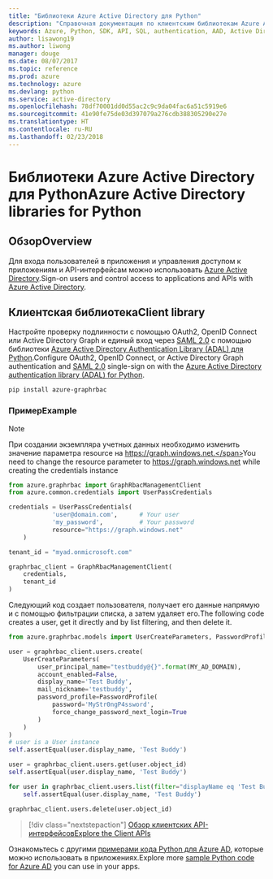 ```yaml
---
title: "Библиотеки Azure Active Directory для Python"
description: "Справочная документация по клиентским библиотекам Azure Active Directory для Python"
keywords: Azure, Python, SDK, API, SQL, authentication, AAD, Active Directory, Graph, OAuth 2.0
author: lisawong19
ms.author: liwong
manager: douge
ms.date: 08/07/2017
ms.topic: reference
ms.prod: azure
ms.technology: azure
ms.devlang: python
ms.service: active-directory
ms.openlocfilehash: 78df70001dd0d55ac2c9c9da04fac6a51c5919e6
ms.sourcegitcommit: 41e90fe75de03d397079a276cdb388305290e27e
ms.translationtype: HT
ms.contentlocale: ru-RU
ms.lasthandoff: 02/23/2018
---
```

# <a name="azure-active-directory-libraries-for-python"></a><span data-ttu-id="e83d1-104">Библиотеки Azure Active Directory для Python</span><span class="sxs-lookup"><span data-stu-id="e83d1-104">Azure Active Directory libraries for Python</span></span>

## <a name="overview"></a><span data-ttu-id="e83d1-105">Обзор</span><span class="sxs-lookup"><span data-stu-id="e83d1-105">Overview</span></span>

<span data-ttu-id="e83d1-106">Для входа пользователей в приложения и управления доступом к приложениям и API-интерфейсам можно использовать [Azure Active Directory](/azure/active-directory/active-directory-whatis).</span><span class="sxs-lookup"><span data-stu-id="e83d1-106">Sign-on users and control access to applications and APIs with [Azure Active Directory](/azure/active-directory/active-directory-whatis).</span></span>

## <a name="client-library"></a><span data-ttu-id="e83d1-107">Клиентская библиотека</span><span class="sxs-lookup"><span data-stu-id="e83d1-107">Client library</span></span>

<span data-ttu-id="e83d1-108">Настройте проверку подлинности с помощью OAuth2, OpenID Connect или Active Directory Graph и единый вход через [SAML 2.0](https://docs.microsoft.com/azure/active-directory/develop/active-directory-saml-protocol-reference) с помощью библиотеки [Azure Active Directory Authentication Library (ADAL) для Python](https://github.com/AzureAD/azure-activedirectory-library-for-python).</span><span class="sxs-lookup"><span data-stu-id="e83d1-108">Configure OAuth2, OpenID Connect, or Active Directory Graph authentication and [SAML 2.0](https://docs.microsoft.com/azure/active-directory/develop/active-directory-saml-protocol-reference) single-sign on with the [Azure Active Directory authentication library (ADAL) for Python](https://github.com/AzureAD/azure-activedirectory-library-for-python).</span></span>

```bash
pip install azure-graphrbac
```

### <a name="example"></a><span data-ttu-id="e83d1-109">Пример</span><span class="sxs-lookup"><span data-stu-id="e83d1-109">Example</span></span>
> [!NOTE]
> <span data-ttu-id="e83d1-110">При создании экземпляра учетных данных необходимо изменить значение параметра resource на https://graph.windows.net.</span><span class="sxs-lookup"><span data-stu-id="e83d1-110">You need to change the resource parameter to https://graph.windows.net while creating the credentials instance</span></span>

```python
from azure.graphrbac import GraphRbacManagementClient
from azure.common.credentials import UserPassCredentials

credentials = UserPassCredentials(
            'user@domain.com',      # Your user
            'my_password',          # Your password
            resource="https://graph.windows.net"
    )

tenant_id = "myad.onmicrosoft.com"

graphrbac_client = GraphRbacManagementClient(
    credentials,
    tenant_id
)
```
<span data-ttu-id="e83d1-111">Следующий код создает пользователя, получает его данные напрямую и с помощью фильтрации списка, а затем удаляет его.</span><span class="sxs-lookup"><span data-stu-id="e83d1-111">The following code creates a user, get it directly and by list filtering, and then delete it.</span></span>
```python
from azure.graphrbac.models import UserCreateParameters, PasswordProfile

user = graphrbac_client.users.create(
    UserCreateParameters(
        user_principal_name="testbuddy@{}".format(MY_AD_DOMAIN),
        account_enabled=False,
        display_name='Test Buddy',
        mail_nickname='testbuddy',
        password_profile=PasswordProfile(
            password='MyStr0ngP4ssword',
            force_change_password_next_login=True
        )
    )
)
# user is a User instance
self.assertEqual(user.display_name, 'Test Buddy')

user = graphrbac_client.users.get(user.object_id)
self.assertEqual(user.display_name, 'Test Buddy')

for user in graphrbac_client.users.list(filter="displayName eq 'Test Buddy'"):
    self.assertEqual(user.display_name, 'Test Buddy')

graphrbac_client.users.delete(user.object_id)
```

> [!div class="nextstepaction"]
> [<span data-ttu-id="e83d1-112">Обзор клиентских API-интерфейсов</span><span class="sxs-lookup"><span data-stu-id="e83d1-112">Explore the Client APIs</span></span>](/python/api/overview/azure/activedirectory/client)

<span data-ttu-id="e83d1-113">Ознакомьтесь с другими [примерами кода Python для Azure AD](https://azure.microsoft.com/en-us/resources/samples/?term=active+directory&platform=python), которые можно использовать в приложениях.</span><span class="sxs-lookup"><span data-stu-id="e83d1-113">Explore more [sample Python code for Azure AD](https://azure.microsoft.com/en-us/resources/samples/?term=active+directory&platform=python) you can use in your apps.</span></span>